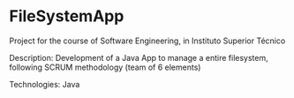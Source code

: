 # FileSystemApp

Project for the course of Software Engineering, in Instituto Superior Técnico

Description: Development of a Java App to manage a entire filesystem, following SCRUM methodology (team of 6 elements)

Technologies: Java
